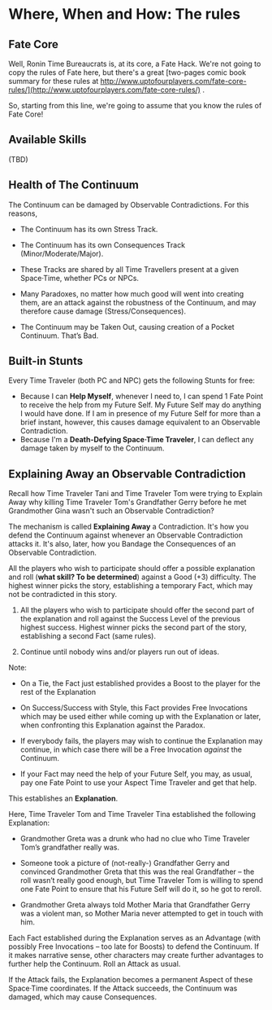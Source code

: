 # Where, When and How: The rules

## Fate Core

Well, Ronin Time Bureaucrats is, at its core, a Fate Hack. We're not going to copy the rules of Fate here, but there's a great [two-pages comic book summary for these rules at http://www.uptofourplayers.com/fate-core-rules/](http://www.uptofourplayers.com/fate-core-rules/) .

So, starting from this line, we're going to assume that you know the rules of Fate Core!

## Available Skills

\(TBD\)

## Health of The Continuum

The Continuum can be damaged by Observable Contradictions. For this reasons,

* The Continuum has its own Stress Track.

* The Continuum has its own Consequences Track \(Minor/Moderate/Major\).

* These Tracks are shared by all Time Travellers present at a given Space·Time, whether PCs or NPCs.

* Many Paradoxes, no matter how much good will went into creating them, are an attack against the robustness of the Continuum, and may therefore cause damage \(Stress/Consequences\).

* The Continuum may be Taken Out, causing creation of a Pocket Continuum. That’s Bad.



## Built-in Stunts

Every Time Traveler \(both PC and NPC\) gets the following Stunts for free:

* Because I can **Help Myself**, whenever I need to, I can spend 1 Fate Point to receive the help from my Future Self. My Future Self may do anything I would have done. If I am in presence of my Future Self for more than a brief instant, however, this causes damage equivalent to an Observable Contradiction.
* Because I'm a **Death-Defying Space·Time Traveler**, I can deflect any damage taken by myself to the Continuum.

## Explaining Away an Observable Contradiction

Recall how Time Traveler Tani and Time Traveler Tom were trying to Explain Away why killing Time Traveler Tom's Grandfather Gerry before he met Grandmother Gina wasn't such an Observable Contradiction?

The mechanism is called **Explaining Away** a Contradiction. It's how you defend the Continuum against whenever an Observable Contradiction attacks it. It's also, later, how you Bandage the Consequences of an Observable Contradiction.

All the players who wish to participate should offer a possible explanation and roll \(**what skill? To be determined**\) against a Good \(+3\) difficulty. The highest winner picks the story, establishing a temporary Fact, which may not be contradicted in this story.

1. All the players who wish to participate should offer the second part of the explanation and roll against the Success Level of the previous highest success. Highest winner picks the second part of the story, establishing a second Fact \(same rules\).

2. Continue until nobody wins and/or players run out of ideas.

Note:

* On a Tie, the Fact just established provides a Boost to the player for the rest of the Explanation

* On Success/Success with Style, this Fact provides Free Invocations which may be used either while coming up with the Explanation or later, when confronting this Explanation against the Paradox.

* If everybody fails, the players may wish to continue the Explanation may continue, in which case there will be a Free Invocation _against_ the Continuum.

* If your Fact may need the help of your Future Self, you may, as usual, pay one Fate Point to use your Aspect Time Traveler and get that help.

This establishes an **Explanation**.

Here, Time Traveler Tom and Time Traveler Tina established the following Explanation:

* Grandmother Greta was a drunk who had no clue who Time Traveler Tom’s grandfather really was.

* Someone took a picture of \(not-really-\) Grandfather Gerry and convinced Grandmother Greta that this was the real Grandfather – the roll wasn’t really good enough, but Time Traveler Tom is willing to spend one Fate Point to ensure that his Future Self will do it, so he got to reroll.

* Grandmother Greta always told Mother Maria that Grandfather Gerry was a violent man, so Mother Maria never attempted to get in touch with him.

Each Fact established during the Explanation serves as an Advantage \(with possibly Free Invocations – too late for Boosts\) to defend the Continuum. If it makes narrative sense, other characters may create further advantages to further help the Continuum. Roll an Attack as usual.

If the Attack fails, the Explanation becomes a permanent Aspect of these Space·Time coordinates. If the Attack succeeds, the Continuum was damaged, which may cause Consequences.

